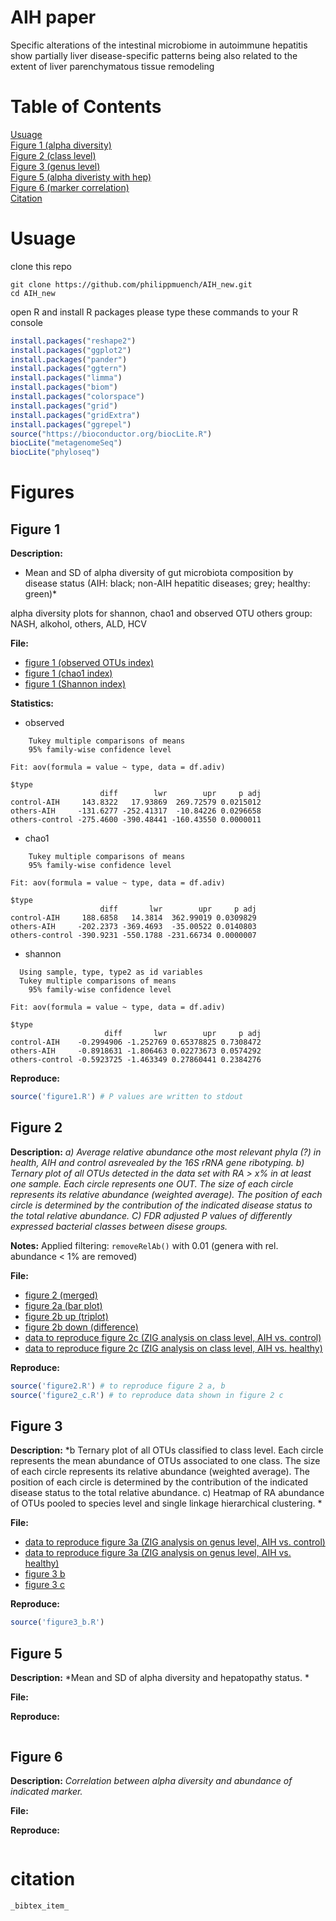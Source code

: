 # AIH paper

Specific alterations of the intestinal microbiome in autoimmune hepatitis show partially liver disease-specific patterns being also related to the extent of liver parenchymatous tissue remodeling

# Table of Contents  
[Usuage](#usuage)  
[Figure 1 (alpha diversity)](#figure-1)  
[Figure 2 (class level)](#figure-2)  
[Figure 3 (genus level)](#figure-3)  
[Figure 5 (alpha diveristy with hep)](#figure-5)  
[Figure 6 (marker correlation)](#figure-6)  
[Citation](#citation)

# Usuage

clone this repo

```
git clone https://github.com/philippmuench/AIH_new.git
cd AIH_new

```
open R and install R packages please type these commands to your R console

```r
install.packages("reshape2")
install.packages("ggplot2")
install.packages("pander")
install.packages("ggtern")
install.packages("limma")
install.packages("biom")
install.packages("colorspace")
install.packages("grid")
install.packages("gridExtra")
install.packages("ggrepel")
source("https://bioconductor.org/biocLite.R")
biocLite("metagenomeSeq")
biocLite("phyloseq")
```

# Figures
## Figure 1
**Description:**
* Mean and SD of alpha diversity of gut microbiota composition by disease status (AIH: black; non-AIH hepatitic diseases; grey; healthy: green)*

alpha diversity plots for shannon, chao1 and observed OTU
others group: NASH, alkohol, others, ALD, HCV

**File:**
- [figure 1 (observed OTUs index)](results/figure1/figure_1_index_observed.pdf)
- [figure 1 (chao1 index)](results/figure1/figure_1_index_chao1.pdf)
- [figure 1 (Shannon index)](results/figure1/figure_1_index_shannon.pdf)

**Statistics:**

- observed

```
    Tukey multiple comparisons of means
    95% family-wise confidence level

Fit: aov(formula = value ~ type, data = df.adiv)

$type
                    diff        lwr        upr     p adj
control-AIH     143.8322   17.93869  269.72579 0.0215012
others-AIH     -131.6277 -252.41317  -10.84226 0.0296658
others-control -275.4600 -390.48441 -160.43550 0.0000011
```

- chao1
```
    Tukey multiple comparisons of means
    95% family-wise confidence level

Fit: aov(formula = value ~ type, data = df.adiv)

$type
                    diff       lwr        upr     p adj
control-AIH     188.6858   14.3814  362.99019 0.0309829
others-AIH     -202.2373 -369.4693  -35.00522 0.0140803
others-control -390.9231 -550.1788 -231.66734 0.0000007
```

- shannon
```
  Using sample, type, type2 as id variables
  Tukey multiple comparisons of means
    95% family-wise confidence level

Fit: aov(formula = value ~ type, data = df.adiv)

$type
                     diff       lwr        upr     p adj
control-AIH    -0.2994906 -1.252769 0.65378825 0.7308472
others-AIH     -0.8918631 -1.806463 0.02273673 0.0574292
others-control -0.5923725 -1.463349 0.27860441 0.2384276
```

**Reproduce:**

```r
source('figure1.R') # P values are written to stdout
```


## Figure 2
**Description:** 
*a) Average relative abundance othe most relevant phyla (?) in health, AIH and control asrevealed by the 16S rRNA gene ribotyping. b) Ternary plot of all OTUs detected in the data set with RA > x% in at least one sample. Each circle represents one OUT. The size of each circle represents its relative abundance (weighted average). The position of each circle is determined by the contribution of the indicated disease status to the total relative abundance. C) FDR adjusted P values of differently expressed bacterial classes between disese groups.*

**Notes:**
Applied filtering: `removeRelAb()` with 0.01 (genera with rel. abundance < 1% are removed)

**File:**
- [figure 2 (merged)](results/figure2/figure_2.pdf)
- [figure 2a (bar plot)](results/figure2/figure_2_bar.pdf)
- [figure 2b up (triplot)](results/figure2/figure_2_tri.pdf)
- [figure 2b down (difference)](results/figure2/figure_2_diff.pdf)
- [data to reproduce figure 2c (ZIG analysis on class level, AIH vs. control)](results/figure2/figure_2_c_aih_vs_control.csv)
- [data to reproduce figure 2c (ZIG analysis on class level, AIH vs. healthy)](results/figure2/figure_2_c_aih_vs_healthy.csv)

**Reproduce:**

```r
source('figure2.R') # to reproduce figure 2 a, b
source('figure2_c.R') # to reproduce data shown in figure 2 c
```



## Figure 3

**Description:**
*b Ternary plot of all OTUs classified to class level. Each circle represents the mean abundance of OTUs associated to one class. The size of each circle represents its relative abundance (weighted average). The position of each circle is determined by the contribution of the indicated disease status to the total relative abundance. c) Heatmap of RA abundance of OTUs pooled to species level and single linkage hierarchical clustering.  *


**File:**
- [data to reproduce figure 3a (ZIG analysis on genus level, AIH vs. control)](results/figure3/figure_3_c_aih_vs_control.csv)
- [data to reproduce figure 3a (ZIG analysis on genus level, AIH vs. healthy)](results/figure3/figure_3_c_aih_vs_healthy.csv)
- [figure 3 b](results/figure3/figure_3_b.pdf)
- [figure 3 c](results/figure3/figure_3_c.pdf)

**Reproduce:**

```r
source('figure3_b.R')
```

## Figure 5

**Description:**
*Mean and SD of alpha diversity and hepatopathy status.  *

**File:**

**Reproduce:**

```r
```

## Figure 6

**Description:**
*Correlation between alpha diversity and abundance of indicated marker.*

**File:**

**Reproduce:**

```r
```

# citation

```
_bibtex_item_
```

